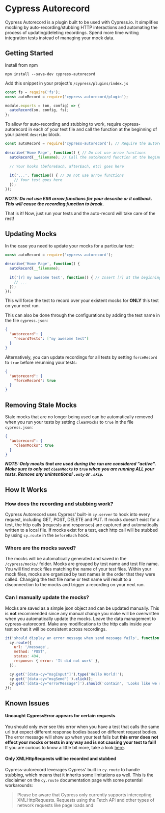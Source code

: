 # Cypress Autorecord

Cypress Autorecord is a plugin built to be used with Cypress.io. It simplifies mocking by auto-recording/stubbing HTTP interactions and automating the process of updating/deleting recordings. Spend more time writing integration tests instead of managing your mock data.

## Getting Started

Install from npm

```
npm install --save-dev cypress-autorecord
```

Add this snippet in your project's `/cypress/plugins/index.js`

```js
const fs = require('fs');
const autoRecord = require('cypress-autorecord/plugin');

module.exports = (on, config) => {
  autoRecord(on, config, fs);
};
```
To allow for auto-recording and stubbing to work, require cypress-autorecord in each of your test file and call the function at the beginning of your parent `describe` block.

```js
const autoRecord = require('cypress-autorecord'); // Require the autorecord function
  
describe('Home Page', function() { // Do not use arrow functions
  autoRecord(__filename); // Call the autoRecord function at the beginning of your describe block and pass in `__filename`, other values will not work at this point
  
  // Your hooks (beforeEach, afterEach, etc) goes here
  
  it('...', function() { // Do not use arrow functions
    // Your test goes here
  });
});
```

**_NOTE: Do not use ES6 arrow functions for your describe or it callback. This will cause the recording function to break._**

That is it! Now, just run your tests and the auto-record will take care of the rest!

## Updating Mocks

In the case you need to update your mocks for a particular test:
```js
const autoRecord = require('cypress-autorecord');
  
describe('Home Page', function() {
  autoRecord(__filename);
  
  it('[r] my awesome test', function() { // Insert [r] at the beginning of your test name
    // ...
  });
});
```
This will force the test to record over your existent mocks for **ONLY** this test on your next run.

This can also be done through the configurations by adding the test name in the file `cypress.json`:

```json
{
  "autorecord": {
    "recordTests": ["my awesome test"]
  }
}
```

Alternatively, you can update recordings for all tests by setting `forceRecord` to `true` before rerunning your tests:

```json
{
  "autorecord": {
    "forceRecord": true
  }
}
```

## Removing Stale Mocks

Stale mocks that are no longer being used can be automatically removed when you run your tests by setting `cleanMocks` to `true` in the file `cypress.json`:

```json
{
  "autorecord": {
    "cleanMocks": true
  }
}
```

**_NOTE: Only mocks that are used during the run are considered "active". Make sure to only set `cleanMocks` to `true` when you are running ALL your tests. Remove any unintentional `.only` or `.skip`._**

## How It Works

### How does the recording and stubbing work?
Cypress Autorecord uses Cypress' built-in `cy.server` to hook into every request, including GET, POST, DELETE and PUT. If mocks doesn't exist for a test, the http calls (requests and responses) are captured and automatically written to a local file. If mocks exist for a test, each http call will be stubbed by using `cy.route` in the `beforeEach` hook.

### Where are the mocks saved?
The mocks will be automatically generated and saved in the `/cypress/mocks/` folder. Mocks are grouped by test name and test file name. You will find mock files matching the name of your test files. Within your mock files, mocks are organized by test names in the order that they were called. Changing the test file name or test name will result to a disconnection to the mocks and trigger a recording on your next run.

### Can I manually update the mocks?
Mocks are saved as a simple json object and can be updated manually. This is **not** recommended since any manual change you make will be overwritten when you automatically update the mocks. Leave the data management to cypress-autorecord. Make any modifications to the http calls inside your test so that it will be consistent across recordings.

```js
it('should display an error message when send message fails', function() {
  cy.route({
    url: '/message',
    method: 'POST',
    status: 404,
    response: { error: 'It did not work' },
  });

  cy.get('[data-cy="msgInput"]').type('Hello World!');
  cy.get('[data-cy="msgSend"]').click();
  cy.get('[data-cy="errorMessage"]').should('contain', 'Looks like we ran into a problem. Please try again.');
});
```

## Known Issues

#### Uncaught CypressError appears for certain requests
You should only ever see this error when you have a test that calls the same url but expect different response bodies based on different request bodies. The error message will show up when your test fails but **this error does not effect your mocks or tests in any way and is not causing your test to fail!** If you are curious to know a little bit more, take a look [here](https://github.com/Nanciee/cypress-autorecord/issues/5#issuecomment-508616149).

#### Only XMLHttpRequests will be recorded and stubbed
Cypress-autorecord leverages Cypress' built in `cy.route` to handle stubbing, which means that it inherits some limitations as well. This is the disclaimer on the `cy.route` documentation page with some potential workarounds:
>Please be aware that Cypress only currently supports intercepting XMLHttpRequests. Requests using the Fetch API and other types of network requests like page loads and <script> tags will not be intercepted or visible in the Command Log. See [#95](https://github.com/cypress-io/cypress/issues/95) for more details and temporary workarounds.

## Contributions
I would really appreciate any help with bug fixes or any new features you think might be relevant! Feel free to submit a PR!